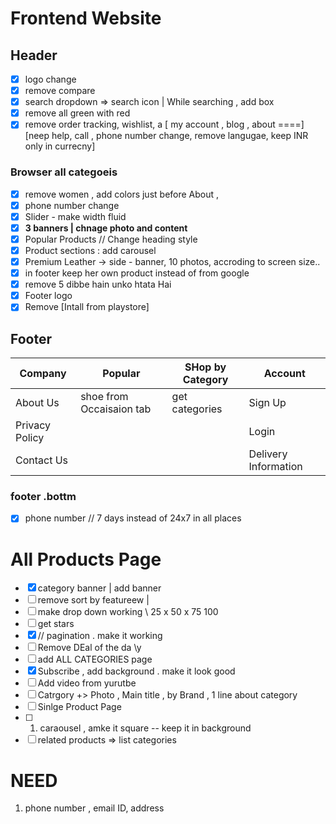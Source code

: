 # Frontend Website 
## Header 
- [x] logo change 
- [x] remove compare 
- [x] search dropdown => search icon | While searching , add box  
- [x] remove all green with red 
- [x] remove order tracking, wishlist, a [ my account , blog , about  ====] [neep help, call , phone number change, remove langugae, keep INR only in currecny]

### Browser all categoeis 
- [x] remove women , add colors just before About , 
- [x] phone number change 
- [x] Slider - make width fluid 
- [x] **3 banners | chnage photo and content** 
- [x] Popular Products // Change heading style 
- [x] Product sections : add carousel 
- [x] Premium Leather -> side - banner, 10 photos, accroding to screen size.. 
- [x] in footer keep her own product instead of from google 
- [x] remove 5 dibbe hain unko htata Hai 
- [x] Footer logo 
- [x] Remove [Intall from playstore] 
## Footer 


| Company | Popular | SHop by Category | Account |
|-|-|-|-|
|About Us|shoe from Occaisaion tab |get categories|Sign Up|
|Privacy Policy|||Login|
|Contact Us|||Delivery Information|

### footer .bottm 
- [x]  phone  number // 7 days instead of 24x7  in all places 
# All Products Page
- [x]  category banner | add banner 
- [ ]   remove sort by featureew | 
- [ ] make drop down working \\ 25 x 50 x 75 100
- [ ]  get stars  
- [x] // pagination . make it working 
- [ ] Remove DEal of the da \y 
- [ ] add ALL CATEGORIES page
- [x] Subscribe , add background . make it look good 
- [ ] Add video  from yurutbe 
- [ ] Catrgory +> Photo , Main title , by Brand , 1 line about category 
- [ ] Sinlge Product Page 
- [ ] 1. caraousel , amke it square -- keep it in background 
- [ ] related products => list categories 

# NEED
1. phone number , email ID, address
